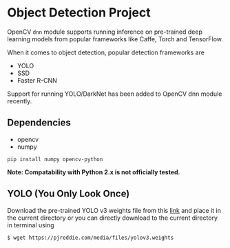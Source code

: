 # Object Detection Project

OpenCV `dnn` module supports running inference on pre-trained deep learning models from popular frameworks like Caffe, Torch and TensorFlow. 

When it comes to object detection, popular detection frameworks are
 * YOLO
 * SSD
 * Faster R-CNN
 
 Support for running YOLO/DarkNet has been added to OpenCV dnn module recently. 
 
 ## Dependencies
  * opencv
  * numpy
  
`pip install numpy opencv-python`

**Note: Compatability with Python 2.x is not officially tested.**

 ## YOLO (You Only Look Once)
 
 Download the pre-trained YOLO v3 weights file from this [link](https://pjreddie.com/media/files/yolov3.weights) and place it in the current directory or you can directly download to the current directory in terminal using
 
 `$ wget https://pjreddie.com/media/files/yolov3.weights`
 
